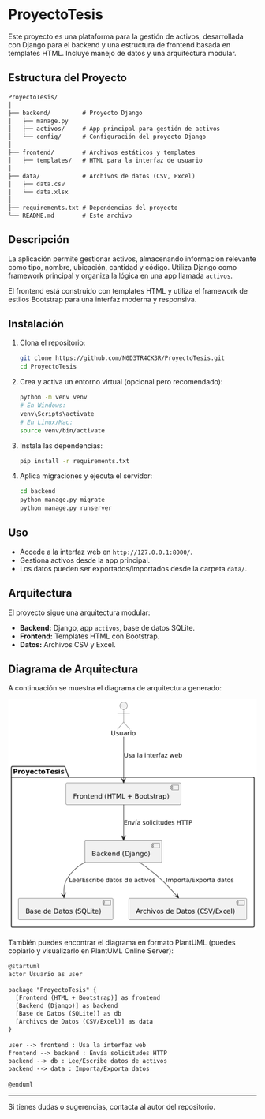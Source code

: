 # ProyectoTesis

Este proyecto es una plataforma para la gestión de activos, desarrollada con Django para el backend y una estructura de frontend basada en templates HTML. Incluye manejo de datos y una arquitectura modular.

## Estructura del Proyecto

```
ProyectoTesis/
│
├── backend/         # Proyecto Django
│   ├── manage.py
│   ├── activos/     # App principal para gestión de activos
│   └── config/      # Configuración del proyecto Django
│
├── frontend/        # Archivos estáticos y templates
│   ├── templates/   # HTML para la interfaz de usuario
│
├── data/            # Archivos de datos (CSV, Excel)
│   ├── data.csv
│   └── data.xlsx
│
├── requirements.txt # Dependencias del proyecto
└── README.md        # Este archivo
```

## Descripción

La aplicación permite gestionar activos, almacenando información relevante como tipo, nombre, ubicación, cantidad y código. Utiliza Django como framework principal y organiza la lógica en una app llamada `activos`. 

El frontend está construido con templates HTML y utiliza el framework de estilos Bootstrap para una interfaz moderna y responsiva.

## Instalación

1. Clona el repositorio:
   ```bash
   git clone https://github.com/N0D3TR4CK3R/ProyectoTesis.git
   cd ProyectoTesis
   ```
2. Crea y activa un entorno virtual (opcional pero recomendado):
   ```bash
   python -m venv venv
   # En Windows:
   venv\Scripts\activate
   # En Linux/Mac:
   source venv/bin/activate
   ```
3. Instala las dependencias:
   ```bash
   pip install -r requirements.txt
   ```
4. Aplica migraciones y ejecuta el servidor:
   ```bash
   cd backend
   python manage.py migrate
   python manage.py runserver
   ```

## Uso

- Accede a la interfaz web en `http://127.0.0.1:8000/`.
- Gestiona activos desde la app principal.
- Los datos pueden ser exportados/importados desde la carpeta `data/`.

## Arquitectura

El proyecto sigue una arquitectura modular:
- **Backend:** Django, app `activos`, base de datos SQLite.
- **Frontend:** Templates HTML con Bootstrap.
- **Datos:** Archivos CSV y Excel.

## Diagrama de Arquitectura

A continuación se muestra el diagrama de arquitectura generado:

![Diagrama de Arquitectura](assets/diagramaArqui.png)

También puedes encontrar el diagrama en formato PlantUML (puedes copiarlo y visualizarlo en PlantUML Online Server):

```plantuml
@startuml
actor Usuario as user

package "ProyectoTesis" {
  [Frontend (HTML + Bootstrap)] as frontend
  [Backend (Django)] as backend
  [Base de Datos (SQLite)] as db
  [Archivos de Datos (CSV/Excel)] as data
}

user --> frontend : Usa la interfaz web
frontend --> backend : Envía solicitudes HTTP
backend --> db : Lee/Escribe datos de activos
backend --> data : Importa/Exporta datos

@enduml
```

---

Si tienes dudas o sugerencias, contacta al autor del repositorio. 